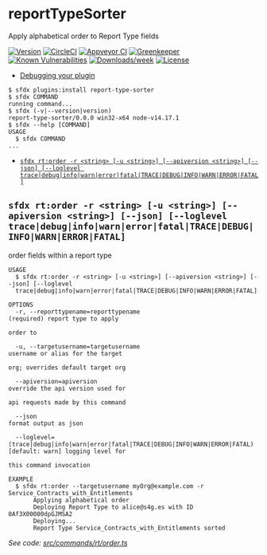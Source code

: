 reportTypeSorter
================

Apply alphabetical order to Report Type fields

[![Version](https://img.shields.io/npm/v/reportTypeSorter.svg)](https://npmjs.org/package/reportTypeSorter)
[![CircleCI](https://circleci.com/gh/jesuRule/reportTypeSorter/tree/master.svg?style=shield)](https://circleci.com/gh/jesuRule/reportTypeSorter/tree/master)
[![Appveyor CI](https://ci.appveyor.com/api/projects/status/github/jesuRule/reportTypeSorter?branch=master&svg=true)](https://ci.appveyor.com/project/heroku/reportTypeSorter/branch/master)
[![Greenkeeper](https://badges.greenkeeper.io/jesuRule/reportTypeSorter.svg)](https://greenkeeper.io/)
[![Known Vulnerabilities](https://snyk.io/test/github/jesuRule/reportTypeSorter/badge.svg)](https://snyk.io/test/github/jesuRule/reportTypeSorter)
[![Downloads/week](https://img.shields.io/npm/dw/reportTypeSorter.svg)](https://npmjs.org/package/reportTypeSorter)
[![License](https://img.shields.io/npm/l/reportTypeSorter.svg)](https://github.com/jesuRule/reportTypeSorter/blob/master/package.json)

<!-- toc -->
* [Debugging your plugin](#debugging-your-plugin)
<!-- tocstop -->
<!-- install -->
<!-- usage -->
```sh-session
$ sfdx plugins:install report-type-sorter
$ sfdx COMMAND
running command...
$ sfdx (-v|--version|version)
report-type-sorter/0.0.0 win32-x64 node-v14.17.1
$ sfdx --help [COMMAND]
USAGE
  $ sfdx COMMAND
...
```
<!-- usagestop -->
<!-- commands -->
* [`sfdx rt:order -r <string> [-u <string>] [--apiversion <string>] [--json] [--loglevel trace|debug|info|warn|error|fatal|TRACE|DEBUG|INFO|WARN|ERROR|FATAL]`](#sfdx-rtorder--r-string--u-string---apiversion-string---json---loglevel-tracedebuginfowarnerrorfataltracedebuginfowarnerrorfatal)

## `sfdx rt:order -r <string> [-u <string>] [--apiversion <string>] [--json] [--loglevel trace|debug|info|warn|error|fatal|TRACE|DEBUG|INFO|WARN|ERROR|FATAL]`

order fields within a report type

```
USAGE
  $ sfdx rt:order -r <string> [-u <string>] [--apiversion <string>] [--json] [--loglevel 
  trace|debug|info|warn|error|fatal|TRACE|DEBUG|INFO|WARN|ERROR|FATAL]

OPTIONS
  -r, --reporttypename=reporttypename                                               (required) report type to apply
                                                                                    order to

  -u, --targetusername=targetusername                                               username or alias for the target
                                                                                    org; overrides default target org

  --apiversion=apiversion                                                           override the api version used for
                                                                                    api requests made by this command

  --json                                                                            format output as json

  --loglevel=(trace|debug|info|warn|error|fatal|TRACE|DEBUG|INFO|WARN|ERROR|FATAL)  [default: warn] logging level for
                                                                                    this command invocation

EXAMPLE
  $ sfdx rt:order --targetusername myOrg@example.com -r Service_Contracts_with_Entitlements
       Applying alphabetical order
       Deploying Report Type to alice@s4g.es with ID 0Af3X00000dpGJMSA2
       Deploying...
       Report Type Service_Contracts_with_Entitlements sorted
```

_See code: [src/commands/rt/order.ts](https://github.com/jesuRule/reportTypeSorter/blob/v0.0.0/src/commands/rt/order.ts)_
<!-- commandsstop -->

